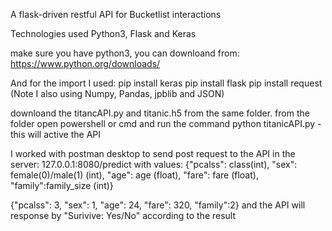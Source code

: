 A flask-driven restful API for Bucketlist interactions

Technologies used
Python3, Flask and Keras

make sure you have python3, you can downloand from:
https://www.python.org/downloads/

And for the import I used:
pip install keras
pip install flask
pip install request 
(Note I also using Numpy, Pandas, jpblib and JSON)

downloand the titancAPI.py and titanic.h5 from the same folder.
from the folder open powershell or cmd and run the command python titanicAPI.py - this will active the API

I worked with postman desktop to send post request to the API in the server:
127.0.0.1:8080/predict 
with values:
{"pcalss": class(int), "sex": female(0)/male(1) (int), "age": age (float), "fare": fare (float), "family":family_size (int)}

{"pcalss": 3, "sex": 1, "age": 24, "fare": 320, "family":2}
and the API will response by "Surivive: Yes/No" according to the result
